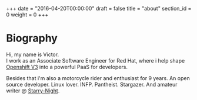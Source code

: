 +++
date = "2016-04-20T00:00:00"
draft = false
title = "about"
section_id = 0
weight = 0
+++

# Biography

Hi, my name is Victor.   
I work as an Associate Software Engineer for Red Hat, where i help shape
[Openshift V3](https://github.com/openshift/origin) into a powerful PaaS for
developers.

Besides that i'm also a motorcycle rider and enthusiast for 9 years. An open
source developer. Linux lover. INFP. Pantheist. Stargazer. And amateur writer @ [Starry-Night](http://pi-victor.github.io/starry-night).
